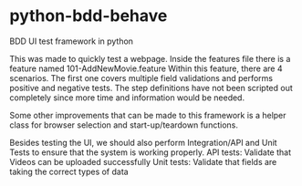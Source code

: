 # python-bdd-behave
BDD UI test framework in python

This was made to quickly test a webpage. Inside the features file there is a feature named 101-AddNewMovie.feature
Within this feature, there are 4 scenarios. The first one covers multiple field validations and performs positive and negative tests.
The step definitions have not been scripted out completely since more time and information would be needed. 

Some other improvements that can be made to this framework is a helper class for browser selection and start-up/teardown functions.

Besides testing the UI, we should also perform Integration/API and Unit Tests to ensure that the system is working properly.
API tests: Validate that Videos can be uploaded successfully
Unit tests: Validate that fields are taking the correct types of data
